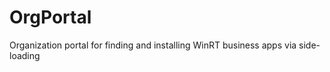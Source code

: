 OrgPortal
=========

Organization portal for finding and installing WinRT business apps via side-loading
